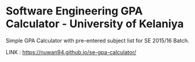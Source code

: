 # Software Engineering GPA Calculator - University of Kelaniya

Simple GPA Calculator with pre-entered subject list for SE 2015/16 Batch.

LINK : https://nuwan94.github.io/se-gpa-calculator/